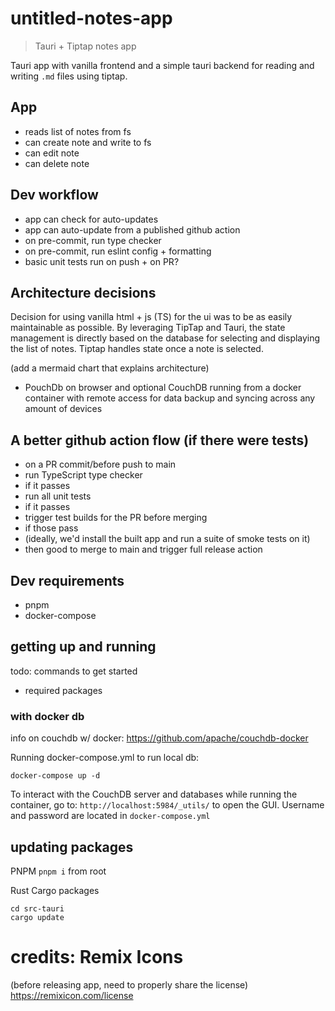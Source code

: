 # untitled-notes-app

> Tauri + Tiptap notes app

Tauri app with vanilla frontend and a simple tauri backend for reading and writing `.md` files using tiptap.

## App

- reads list of notes from fs
- can create note and write to fs
- can edit note
- can delete note

## Dev workflow

- app can check for auto-updates
- app can auto-update from a published github action
- on pre-commit, run type checker
- on pre-commit, run eslint config + formatting
- basic unit tests run on push + on PR?

## Architecture decisions

Decision for using vanilla html + js (TS) for the ui was to be as easily maintainable as possible. By leveraging TipTap and Tauri, the state management is directly based on the database for selecting and displaying the list of notes. Tiptap handles state once a note is selected.

(add a mermaid chart that explains architecture)

- PouchDb on browser and optional CouchDB running from a docker container with remote access for data backup and syncing across any amount of devices

## A better github action flow (if there were tests)

- on a PR commit/before push to main
- run TypeScript type checker
- if it passes
- run all unit tests
- if it passes
- trigger test builds for the PR before merging
- if those pass
- (ideally, we'd install the built app and run a suite of smoke tests on it)
- then good to merge to main and trigger full release action

## Dev requirements

- pnpm
- docker-compose

## getting up and running

todo: commands to get started

- required packages

### with docker db

info on couchdb w/ docker: https://github.com/apache/couchdb-docker

Running docker-compose.yml to run local db:

```
docker-compose up -d
```

To interact with the CouchDB server and databases while running the container, go to: `http://localhost:5984/_utils/` to open the GUI. Username and password are located in `docker-compose.yml`

## updating packages

PNPM
`pnpm i` from root

Rust Cargo packages

```
cd src-tauri
cargo update
```

# credits: Remix Icons

(before releasing app, need to properly share the license)
https://remixicon.com/license
